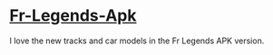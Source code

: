 # [Fr-Legends-Apk](https://frlegendsaap.com/)
I love the new tracks and car models in the Fr Legends APK version.
